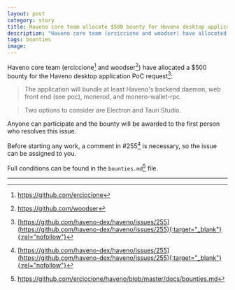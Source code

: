 ```yaml
---
layout: post
category: story
title: Haveno core team allocate $500 bounty for Haveno desktop application PoC request
description: "Haveno core team (erciccione and woodser) have allocated a $500 bounty for the Haveno desktop application PoC request."
tags: bounties
image: 
---
```


Haveno core team (erciccione[^1] and woodser[^2]) have allocated a $500 bounty for the Haveno desktop application PoC request[^3]:

> The application will bundle at least Haveno's backend daemon, web front end (see poc), monerod, and monero-wallet-rpc.

> Two options to consider are Electron and Tauri Studio.

Anyone can participate and the bounty will be awarded to the first person who resolves this issue.

Before starting any work, a comment in #255[^3] is necessary, so the issue can be assigned to you.

Full conditions can be found in the `bounties.md`[^4] file.


---

[^1]: https://github.com/erciccione
[^2]: https://github.com/woodser
[^3]: [https://github.com/haveno-dex/haveno/issues/255](https://github.com/haveno-dex/haveno/issues/255){:target="_blank"}{:rel="nofollow"}
[^4]: https://github.com/erciccione/haveno/blob/master/docs/bounties.md
